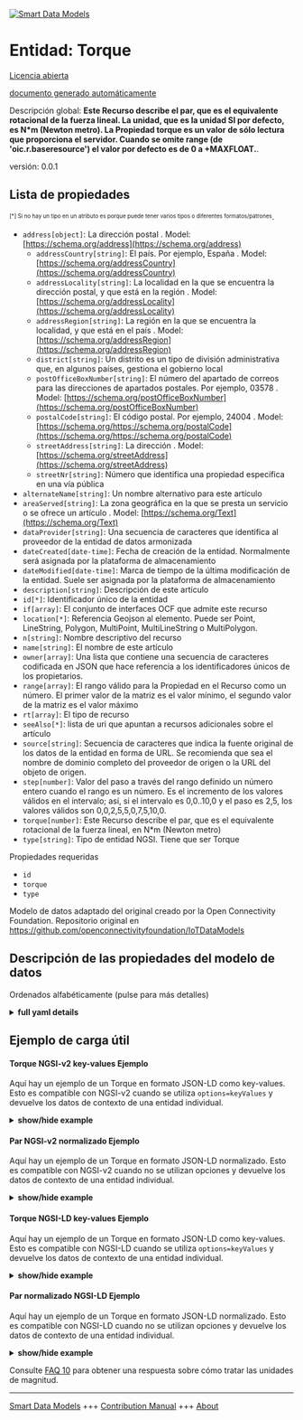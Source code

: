 <!-- 10-Header -->  
[![Smart Data Models](https://smartdatamodels.org/wp-content/uploads/2022/01/SmartDataModels_logo.png "Logo")](https://smartdatamodels.org)  
Entidad: Torque  
===============<!-- /10-Header -->  
<!-- 15-License -->  
[Licencia abierta](https://github.com/smart-data-models//dataModel.OCF/blob/master/Torque/LICENSE.md)  
[documento generado automáticamente](https://docs.google.com/presentation/d/e/2PACX-1vTs-Ng5dIAwkg91oTTUdt8ua7woBXhPnwavZ0FxgR8BsAI_Ek3C5q97Nd94HS8KhP-r_quD4H0fgyt3/pub?start=false&loop=false&delayms=3000#slide=id.gb715ace035_0_60)  
<!-- /15-License -->  
<!-- 20-Description -->  
Descripción global: **Este Recurso describe el par, que es el equivalente rotacional de la fuerza lineal. La unidad, que es la unidad SI por defecto, es N*m (Newton metro). La Propiedad torque es un valor de sólo lectura que proporciona el servidor. Cuando se omite range (de 'oic.r.baseresource') el valor por defecto es de 0 a +MAXFLOAT.**.  
versión: 0.0.1  
<!-- /20-Description -->  
<!-- 30-PropertiesList -->  

## Lista de propiedades  

<sup><sub>[*] Si no hay un tipo en un atributo es porque puede tener varios tipos o diferentes formatos/patrones</sub></sup>.  
- `address[object]`: La dirección postal  . Model: [https://schema.org/address](https://schema.org/address)	- `addressCountry[string]`: El país. Por ejemplo, España  . Model: [https://schema.org/addressCountry](https://schema.org/addressCountry)  
	- `addressLocality[string]`: La localidad en la que se encuentra la dirección postal, y que está en la región  . Model: [https://schema.org/addressLocality](https://schema.org/addressLocality)  
	- `addressRegion[string]`: La región en la que se encuentra la localidad, y que está en el país  . Model: [https://schema.org/addressRegion](https://schema.org/addressRegion)  
	- `district[string]`: Un distrito es un tipo de división administrativa que, en algunos países, gestiona el gobierno local    
	- `postOfficeBoxNumber[string]`: El número del apartado de correos para las direcciones de apartados postales. Por ejemplo, 03578  . Model: [https://schema.org/postOfficeBoxNumber](https://schema.org/postOfficeBoxNumber)  
	- `postalCode[string]`: El código postal. Por ejemplo, 24004  . Model: [https://schema.org/https://schema.org/postalCode](https://schema.org/https://schema.org/postalCode)  
	- `streetAddress[string]`: La dirección  . Model: [https://schema.org/streetAddress](https://schema.org/streetAddress)  
	- `streetNr[string]`: Número que identifica una propiedad específica en una vía pública    
- `alternateName[string]`: Un nombre alternativo para este artículo  - `areaServed[string]`: La zona geográfica en la que se presta un servicio o se ofrece un artículo  . Model: [https://schema.org/Text](https://schema.org/Text)- `dataProvider[string]`: Una secuencia de caracteres que identifica al proveedor de la entidad de datos armonizada  - `dateCreated[date-time]`: Fecha de creación de la entidad. Normalmente será asignada por la plataforma de almacenamiento  - `dateModified[date-time]`: Marca de tiempo de la última modificación de la entidad. Suele ser asignada por la plataforma de almacenamiento  - `description[string]`: Descripción de este artículo  - `id[*]`: Identificador único de la entidad  - `if[array]`: El conjunto de interfaces OCF que admite este recurso  - `location[*]`: Referencia Geojson al elemento. Puede ser Point, LineString, Polygon, MultiPoint, MultiLineString o MultiPolygon.  - `n[string]`: Nombre descriptivo del recurso  - `name[string]`: El nombre de este artículo  - `owner[array]`: Una lista que contiene una secuencia de caracteres codificada en JSON que hace referencia a los identificadores únicos de los propietarios.  - `range[array]`: El rango válido para la Propiedad en el Recurso como un número. El primer valor de la matriz es el valor mínimo, el segundo valor de la matriz es el valor máximo  - `rt[array]`: El tipo de recurso  - `seeAlso[*]`: lista de uri que apuntan a recursos adicionales sobre el artículo  - `source[string]`: Secuencia de caracteres que indica la fuente original de los datos de la entidad en forma de URL. Se recomienda que sea el nombre de dominio completo del proveedor de origen o la URL del objeto de origen.  - `step[number]`: Valor del paso a través del rango definido un número entero cuando el rango es un número.  Es el incremento de los valores válidos en el intervalo; así, si el intervalo es 0,0..10,0 y el paso es 2,5, los valores válidos son 0,0,2,5,5,0,7,5,10,0.  - `torque[number]`: Este Recurso describe el par, que es el equivalente rotacional de la fuerza lineal, en N*m (Newton metro)  - `type[string]`: Tipo de entidad NGSI. Tiene que ser Torque  <!-- /30-PropertiesList -->  
<!-- 35-RequiredProperties -->  
Propiedades requeridas  
- `id`  - `torque`  - `type`  <!-- /35-RequiredProperties -->  
<!-- 40-RequiredProperties -->  
Modelo de datos adaptado del original creado por la Open Connectivity Foundation. Repositorio original en https://github.com/openconnectivityfoundation/IoTDataModels  
<!-- /40-RequiredProperties -->  
<!-- 50-DataModelHeader -->  
## Descripción de las propiedades del modelo de datos  
Ordenados alfabéticamente (pulse para más detalles)  
<!-- /50-DataModelHeader -->  
<!-- 60-ModelYaml -->  
<details><summary><strong>full yaml details</strong></summary>    
```yaml  
Torque:    
  description: 'This Resource describes the torque, which is the rotational equivalent of linear force. The unit, which is the default SI unit, is N*m (Newton metre). The torque Property is a read-only value that is provided by the server. When range (from ''oic.r.baseresource'') is omitted the default is 0 to +MAXFLOAT.'    
  properties:    
    address:    
      description: The mailing address    
      properties:    
        addressCountry:    
          description: 'The country. For example, Spain'    
          type: string    
          x-ngsi:    
            model: https://schema.org/addressCountry    
            type: Property    
        addressLocality:    
          description: 'The locality in which the street address is, and which is in the region'    
          type: string    
          x-ngsi:    
            model: https://schema.org/addressLocality    
            type: Property    
        addressRegion:    
          description: 'The region in which the locality is, and which is in the country'    
          type: string    
          x-ngsi:    
            model: https://schema.org/addressRegion    
            type: Property    
        district:    
          description: 'A district is a type of administrative division that, in some countries, is managed by the local government'    
          type: string    
          x-ngsi:    
            type: Property    
        postOfficeBoxNumber:    
          description: 'The post office box number for PO box addresses. For example, 03578'    
          type: string    
          x-ngsi:    
            model: https://schema.org/postOfficeBoxNumber    
            type: Property    
        postalCode:    
          description: 'The postal code. For example, 24004'    
          type: string    
          x-ngsi:    
            model: https://schema.org/https://schema.org/postalCode    
            type: Property    
        streetAddress:    
          description: The street address    
          type: string    
          x-ngsi:    
            model: https://schema.org/streetAddress    
            type: Property    
        streetNr:    
          description: Number identifying a specific property on a public street    
          type: string    
          x-ngsi:    
            type: Property    
      type: object    
      x-ngsi:    
        model: https://schema.org/address    
        type: Property    
    alternateName:    
      description: An alternative name for this item    
      type: string    
      x-ngsi:    
        type: Property    
    areaServed:    
      description: The geographic area where a service or offered item is provided    
      type: string    
      x-ngsi:    
        model: https://schema.org/Text    
        type: Property    
    dataProvider:    
      description: A sequence of characters identifying the provider of the harmonised data entity    
      type: string    
      x-ngsi:    
        type: Property    
    dateCreated:    
      description: Entity creation timestamp. This will usually be allocated by the storage platform    
      format: date-time    
      type: string    
      x-ngsi:    
        type: Property    
    dateModified:    
      description: Timestamp of the last modification of the entity. This will usually be allocated by the storage platform    
      format: date-time    
      type: string    
      x-ngsi:    
        type: Property    
    description:    
      description: A description of this item    
      type: string    
      x-ngsi:    
        type: Property    
    id:    
      anyOf:    
        - description: Identifier format of any NGSI entity    
          maxLength: 256    
          minLength: 1    
          pattern: ^[\w\-\.\{\}\$\+\*\[\]`|~^@!,:\\]+$    
          type: string    
          x-ngsi:    
            type: Property    
        - description: Identifier format of any NGSI entity    
          format: uri    
          type: string    
          x-ngsi:    
            type: Property    
      description: Unique identifier of the entity    
      x-ngsi:    
        type: Property    
    if:    
      description: The OCF Interface set supported by this Resource    
      items:    
        enum:    
          - oic.if.s    
          - oic.if.baseline    
        type: string    
      minItems: 1    
      readOnly: true    
      type: array    
      uniqueItems: true    
      x-ngsi:    
        type: Property    
    location:    
      description: 'Geojson reference to the item. It can be Point, LineString, Polygon, MultiPoint, MultiLineString or MultiPolygon'    
      oneOf:    
        - description: Geojson reference to the item. Point    
          properties:    
            bbox:    
              items:    
                type: number    
              minItems: 4    
              type: array    
            coordinates:    
              items:    
                type: number    
              minItems: 2    
              type: array    
            type:    
              enum:    
                - Point    
              type: string    
          required:    
            - type    
            - coordinates    
          title: GeoJSON Point    
          type: object    
          x-ngsi:    
            type: GeoProperty    
        - description: Geojson reference to the item. LineString    
          properties:    
            bbox:    
              items:    
                type: number    
              minItems: 4    
              type: array    
            coordinates:    
              items:    
                items:    
                  type: number    
                minItems: 2    
                type: array    
              minItems: 2    
              type: array    
            type:    
              enum:    
                - LineString    
              type: string    
          required:    
            - type    
            - coordinates    
          title: GeoJSON LineString    
          type: object    
          x-ngsi:    
            type: GeoProperty    
        - description: Geojson reference to the item. Polygon    
          properties:    
            bbox:    
              items:    
                type: number    
              minItems: 4    
              type: array    
            coordinates:    
              items:    
                items:    
                  items:    
                    type: number    
                  minItems: 2    
                  type: array    
                minItems: 4    
                type: array    
              type: array    
            type:    
              enum:    
                - Polygon    
              type: string    
          required:    
            - type    
            - coordinates    
          title: GeoJSON Polygon    
          type: object    
          x-ngsi:    
            type: GeoProperty    
        - description: Geojson reference to the item. MultiPoint    
          properties:    
            bbox:    
              items:    
                type: number    
              minItems: 4    
              type: array    
            coordinates:    
              items:    
                items:    
                  type: number    
                minItems: 2    
                type: array    
              type: array    
            type:    
              enum:    
                - MultiPoint    
              type: string    
          required:    
            - type    
            - coordinates    
          title: GeoJSON MultiPoint    
          type: object    
          x-ngsi:    
            type: GeoProperty    
        - description: Geojson reference to the item. MultiLineString    
          properties:    
            bbox:    
              items:    
                type: number    
              minItems: 4    
              type: array    
            coordinates:    
              items:    
                items:    
                  items:    
                    type: number    
                  minItems: 2    
                  type: array    
                minItems: 2    
                type: array    
              type: array    
            type:    
              enum:    
                - MultiLineString    
              type: string    
          required:    
            - type    
            - coordinates    
          title: GeoJSON MultiLineString    
          type: object    
          x-ngsi:    
            type: GeoProperty    
        - description: Geojson reference to the item. MultiLineString    
          properties:    
            bbox:    
              items:    
                type: number    
              minItems: 4    
              type: array    
            coordinates:    
              items:    
                items:    
                  items:    
                    items:    
                      type: number    
                    minItems: 2    
                    type: array    
                  minItems: 4    
                  type: array    
                type: array    
              type: array    
            type:    
              enum:    
                - MultiPolygon    
              type: string    
          required:    
            - type    
            - coordinates    
          title: GeoJSON MultiPolygon    
          type: object    
          x-ngsi:    
            type: GeoProperty    
      x-ngsi:    
        type: GeoProperty    
    n:    
      description: Friendly name of the Resource    
      maxLength: 64    
      readOnly: true    
      type: string    
      x-ngsi:    
        type: Property    
    name:    
      description: The name of this item    
      type: string    
      x-ngsi:    
        type: Property    
    owner:    
      description: A List containing a JSON encoded sequence of characters referencing the unique Ids of the owner(s)    
      items:    
        anyOf:    
          - description: Identifier format of any NGSI entity    
            maxLength: 256    
            minLength: 1    
            pattern: ^[\w\-\.\{\}\$\+\*\[\]`|~^@!,:\\]+$    
            type: string    
            x-ngsi:    
              type: Property    
          - description: Identifier format of any NGSI entity    
            format: uri    
            type: string    
            x-ngsi:    
              type: Property    
        description: Unique identifier of the entity    
        x-ngsi:    
          type: Property    
      type: array    
      x-ngsi:    
        type: Property    
    range:    
      description: 'The valid range for the Property in the Resource as a number. The first value in the array is the minimum value, the second value in the array is the maximum value'    
      items:    
        type: number    
      maxItems: 2    
      minItems: 2    
      readOnly: true    
      type: array    
      x-ngsi:    
        type: Property    
    rt:    
      description: The Resource Type    
      items:    
        enum:    
          - oic.r.torque    
        type: string    
      minItems: 1    
      readOnly: true    
      type: array    
      uniqueItems: true    
      x-ngsi:    
        type: Property    
    seeAlso:    
      description: list of uri pointing to additional resources about the item    
      oneOf:    
        - items:    
            format: uri    
            type: string    
          minItems: 1    
          type: array    
        - format: uri    
          type: string    
      x-ngsi:    
        type: Property    
    source:    
      description: 'A sequence of characters giving the original source of the entity data as a URL. Recommended to be the fully qualified domain name of the source provider, or the URL to the source object'    
      type: string    
      x-ngsi:    
        type: Property    
    step:    
      description: 'Step value across the defined range an integer when the range is a number.  This is the increment for valid values across the range; so if range is 0.0..10.0 and step is 2.5 then valid values are 0.0,2.5,5.0,7.5,10.0'    
      readOnly: true    
      type: number    
      x-ngsi:    
        type: Property    
    torque:    
      description: 'This Resource describes the torque, which is the rotational equivalent of linear force, in N*m (Newton metre)'    
      minimum: 0.0    
      readOnly: true    
      type: number    
      x-ngsi:    
        type: Property    
    type:    
      description: NGSI entity type. It has to be Torque    
      enum:    
        - Torque    
      type: string    
      x-ngsi:    
        type: Property    
  required:    
    - torque    
    - id    
    - type    
  type: object    
  x-derived-from: https://raw.githubusercontent.com/openconnectivityfoundation/IoTDataModels/master/Torque.swagger.json    
  x-disclaimer: 'Redistribution and use in source and binary forms, with or without modification, are permitted  provided that the license conditions are met. Copyleft (c) 2022 Contributors to Smart Data Models Program'    
  x-license-url: https://github.com/smart-data-models/dataModel.OCF/blob/master/Torque/LICENSE.md    
  x-model-schema: https://smart-data-models.github.io/dataModel.OCF/Torque/schema.json    
  x-model-tags: OCF    
  x-version: 0.0.1    
```  
</details>    
<!-- /60-ModelYaml -->  
<!-- 70-MiddleNotes -->  
<!-- /70-MiddleNotes -->  
<!-- 80-Examples -->  
## Ejemplo de carga útil  
#### Torque NGSI-v2 key-values Ejemplo  
Aquí hay un ejemplo de un Torque en formato JSON-LD como key-values. Esto es compatible con NGSI-v2 cuando se utiliza `options=keyValues` y devuelve los datos de contexto de una entidad individual.  
<details><summary><strong>show/hide example</strong></summary>    
```json  
{  
    "id": "urn:ngsi-ld:Torque:id:GOML:64303921",  
    "dateCreated": "2007-03-08T15:05:03Z",  
    "dateModified": "1980-04-19T10:28:10Z",  
    "source": "Work chance image quite there many true follow.",  
    "name": "Along chance either six success on. At be than always different American address. Former claim chance prevent",  
    "alternateName": "Off question source. Wrong section town deal movemen",  
    "description": "Now four management energy stay significant his. Artist ",  
    "dataProvider": "Indi",  
    "owner": [  
        "urn:ngsi-ld:Torque:items:PYEA:60976701",  
        "urn:ngsi-ld:Torque:items:GMZY:09925185"  
    ],  
    "seeAlso": [  
        "urn:ngsi-ld:Torque:items:VWTJ:71097951"  
    ],  
    "location": {  
        "type": "Point",  
        "coordinates": [  
            -55.8794045,  
            28.115695  
        ]  
    },  
    "address": {  
        "streetAddress": "Million size country site. He couple ground place what top.",  
        "addressLocality": "Effo",  
        "addressRegion": "Recognize information figure box international not type. Indeed between similar safe. Social issue indicate. Try while reveal bad audience grow ahead.",  
        "addressCountry": "Act window standard audience. Debat",  
        "postalCode": "Cost both general where. Agreement decade friend which.",  
        "postOfficeBoxNumber": "Player contain year bill ok choose today. Source firm drug senior.",  
        "streetNr": "Information animal car after back available. Federal indicate unit opportunity fear great.",  
        "district": "Plan PM more heavy "  
    },  
    "areaServed": "Painting child reflect up control instead company. Futur",  
    "torque": 285.9,  
    "rt": [  
        "oic.r.torque"  
    ],  
    "n": "Interview carry build impr",  
    "if": [  
        "oic.if.baseline"  
    ],  
    "range": [  
        421.9,  
        523.8  
    ],  
    "step": 857.2,  
    "type": "Torque"  
}  
```  
</details>  
#### Par NGSI-v2 normalizado Ejemplo  
Aquí hay un ejemplo de un Torque en formato JSON-LD normalizado. Esto es compatible con NGSI-v2 cuando no se utilizan opciones y devuelve los datos de contexto de una entidad individual.  
<details><summary><strong>show/hide example</strong></summary>    
```json  
{  
    "id": "urn:ngsi-ld:Torque:id:GOML:64303921",  
    "dateCreated": {  
        "type": "DateTime",  
        "value": "2007-03-08T15:05:03Z"  
    },  
    "dateModified": {  
        "type": "DateTime",  
        "value": "1980-04-19T10:28:10Z"  
    },  
    "source": {  
        "type": "Text",  
        "value": "Work chance image quite there many true follow."  
    },  
    "name": {  
        "type": "Text",  
        "value": "Along chance either six success on. At be than always different American address. Former claim chance prevent"  
    },  
    "alternateName": {  
        "type": "Text",  
        "value": "Off question source. Wrong section town deal movemen"  
    },  
    "description": {  
        "type": "Text",  
        "value": "Now four management energy stay significant his. Artist "  
    },  
    "dataProvider": {  
        "type": "Text",  
        "value": "Indi"  
    },  
    "owner": {  
        "type": "StructuredValue",  
        "value": [  
            "urn:ngsi-ld:Torque:items:PYEA:60976701",  
            "urn:ngsi-ld:Torque:items:GMZY:09925185"  
        ]  
    },  
    "seeAlso": {  
        "type": "StructuredValue",  
        "value": [  
            "urn:ngsi-ld:Torque:items:VWTJ:71097951"  
        ]  
    },  
    "location": {  
        "type": "geo:json",  
        "value": {  
            "type": "Point",  
            "coordinates": [  
                -55.8794045,  
                28.115695  
            ]  
        }  
    },  
    "address": {  
        "type": "StructuredValue",  
        "value": {  
            "streetAddress": "Million size country site. He couple ground place what top.",  
            "addressLocality": "Effo",  
            "addressRegion": "Recognize information figure box international not type. Indeed between similar safe. Social issue indicate. Try while reveal bad audience grow ahead.",  
            "addressCountry": "Act window standard audience. Debat",  
            "postalCode": "Cost both general where. Agreement decade friend which.",  
            "postOfficeBoxNumber": "Player contain year bill ok choose today. Source firm drug senior.",  
            "streetNr": "Information animal car after back available. Federal indicate unit opportunity fear great.",  
            "district": "Plan PM more heavy "  
        }  
    },  
    "areaServed": {  
        "type": "Text",  
        "value": "Painting child reflect up control instead company. Futur"  
    },  
    "torque": {  
        "type": "Number",  
        "value": 285.9  
    },  
    "rt": {  
        "type": "StructuredValue",  
        "value": [  
            "oic.r.torque"  
        ]  
    },  
    "n": {  
        "type": "Text",  
        "value": "Interview carry build impr"  
    },  
    "if": {  
        "type": "StructuredValue",  
        "value": [  
            "oic.if.baseline"  
        ]  
    },  
    "range": {  
        "type": "StructuredValue",  
        "value": [  
            421.9,  
            523.8  
        ]  
    },  
    "step": {  
        "type": "Number",  
        "value": 857.2  
    },  
    "type": "Torque"  
}  
```  
</details>  
#### Torque NGSI-LD key-values Ejemplo  
Aquí hay un ejemplo de un Torque en formato JSON-LD como key-values. Esto es compatible con NGSI-LD cuando se utiliza `options=keyValues` y devuelve los datos de contexto de una entidad individual.  
<details><summary><strong>show/hide example</strong></summary>    
```json  
{  
    "id": "urn:ngsi-ld:Torque:id:GOML:64303921",  
    "dateCreated": "2007-03-08T15:05:03Z",  
    "dateModified": "1980-04-19T10:28:10Z",  
    "source": "Work chance image quite there many true follow.",  
    "name": "Along chance either six success on. At be than always different American address. Former claim chance prevent",  
    "alternateName": "Off question source. Wrong section town deal movemen",  
    "description": "Now four management energy stay significant his. Artist ",  
    "dataProvider": "Indi",  
    "owner": [  
        "urn:ngsi-ld:Torque:items:PYEA:60976701",  
        "urn:ngsi-ld:Torque:items:GMZY:09925185"  
    ],  
    "seeAlso": [  
        "urn:ngsi-ld:Torque:items:VWTJ:71097951"  
    ],  
    "location": {  
        "type": "Point",  
        "coordinates": [  
            -55.8794045,  
            28.115695  
        ]  
    },  
    "address": {  
        "streetAddress": "Million size country site. He couple ground place what top.",  
        "addressLocality": "Effo",  
        "addressRegion": "Recognize information figure box international not type. Indeed between similar safe. Social issue indicate. Try while reveal bad audience grow ahead.",  
        "addressCountry": "Act window standard audience. Debat",  
        "postalCode": "Cost both general where. Agreement decade friend which.",  
        "postOfficeBoxNumber": "Player contain year bill ok choose today. Source firm drug senior.",  
        "streetNr": "Information animal car after back available. Federal indicate unit opportunity fear great.",  
        "district": "Plan PM more heavy "  
    },  
    "areaServed": "Painting child reflect up control instead company. Futur",  
    "torque": 285.9,  
    "rt": [  
        "oic.r.torque"  
    ],  
    "n": "Interview carry build impr",  
    "if": [  
        "oic.if.baseline"  
    ],  
    "range": [  
        421.9,  
        523.8  
    ],  
    "step": 857.2,  
    "type": "Torque",  
    "@context": [  
        "https://smartdatamodels.org/context.jsonld"  
    ]  
}  
```  
</details>  
#### Par normalizado NGSI-LD Ejemplo  
Aquí hay un ejemplo de un Torque en formato JSON-LD normalizado. Esto es compatible con NGSI-LD cuando no se utilizan opciones y devuelve los datos de contexto de una entidad individual.  
<details><summary><strong>show/hide example</strong></summary>    
```json  
{  
    "id": "urn:ngsi-ld:Torque:id:GOML:64303921",  
    "dateCreated": {  
        "type": "Property",  
        "value": {  
            "@type": "DateTime",  
            "@value": "2007-03-08T15:05:03Z"  
        }  
    },  
    "dateModified": {  
        "type": "Property",  
        "value": {  
            "@type": "DateTime",  
            "@value": "1980-04-19T10:28:10Z"  
        }  
    },  
    "source": {  
        "type": "Property",  
        "value": "Work chance image quite there many true follow."  
    },  
    "name": {  
        "type": "Property",  
        "value": "Along chance either six success on. At be than always different American address. Former claim chance prevent"  
    },  
    "alternateName": {  
        "type": "Property",  
        "value": "Off question source. Wrong section town deal movemen"  
    },  
    "description": {  
        "type": "Property",  
        "value": "Now four management energy stay significant his. Artist "  
    },  
    "dataProvider": {  
        "type": "Property",  
        "value": "Indi"  
    },  
    "owner": {  
        "type": "Property",  
        "value": [  
            "urn:ngsi-ld:Torque:items:PYEA:60976701",  
            "urn:ngsi-ld:Torque:items:GMZY:09925185"  
        ]  
    },  
    "seeAlso": {  
        "type": "Property",  
        "value": [  
            "urn:ngsi-ld:Torque:items:VWTJ:71097951"  
        ]  
    },  
    "location": {  
        "type": "GeoProperty",  
        "value": {  
            "type": "Point",  
            "coordinates": [  
                -55.8794045,  
                28.115695  
            ]  
        }  
    },  
    "address": {  
        "type": "Property",  
        "value": {  
            "streetAddress": "Million size country site. He couple ground place what top.",  
            "addressLocality": "Effo",  
            "addressRegion": "Recognize information figure box international not type. Indeed between similar safe. Social issue indicate. Try while reveal bad audience grow ahead.",  
            "addressCountry": "Act window standard audience. Debat",  
            "postalCode": "Cost both general where. Agreement decade friend which.",  
            "postOfficeBoxNumber": "Player contain year bill ok choose today. Source firm drug senior.",  
            "streetNr": "Information animal car after back available. Federal indicate unit opportunity fear great.",  
            "district": "Plan PM more heavy "  
        }  
    },  
    "areaServed": {  
        "type": "Property",  
        "value": "Painting child reflect up control instead company. Futur"  
    },  
    "torque": {  
        "type": "Property",  
        "value": 285.9  
    },  
    "rt": {  
        "type": "Property",  
        "value": [  
            "oic.r.torque"  
        ]  
    },  
    "n": {  
        "type": "Property",  
        "value": "Interview carry build impr"  
    },  
    "if": {  
        "type": "Property",  
        "value": [  
            "oic.if.baseline"  
        ]  
    },  
    "range": {  
        "type": "Property",  
        "value": [  
            421.9,  
            523.8  
        ]  
    },  
    "step": {  
        "type": "Property",  
        "value": 857.2  
    },  
    "type": "Torque",  
    "@context": [  
        "https://smartdatamodels.org/context.jsonld"  
    ]  
}  
```  
</details><!-- /80-Examples -->  
<!-- 90-FooterNotes -->  
<!-- /90-FooterNotes -->  
<!-- 95-Units -->  
Consulte [FAQ 10](https://smartdatamodels.org/index.php/faqs/) para obtener una respuesta sobre cómo tratar las unidades de magnitud.  
<!-- /95-Units -->  
<!-- 97-LastFooter -->  
---  
[Smart Data Models](https://smartdatamodels.org) +++ [Contribution Manual](https://bit.ly/contribution_manual) +++ [About](https://bit.ly/Introduction_SDM)<!-- /97-LastFooter -->  
